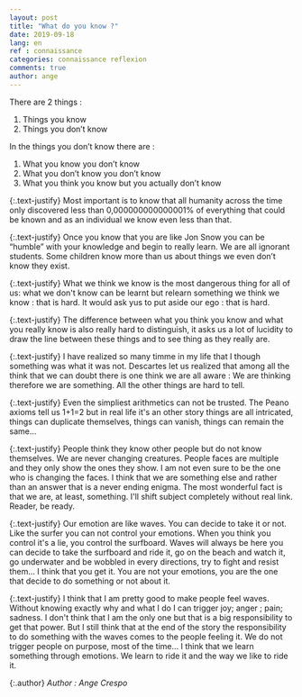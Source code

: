 ```yaml
---
layout: post
title: "What do you know ?"
date: 2019-09-18
lang: en
ref : connaissance
categories: connaissance reflexion
comments: true
author: ange
---
```


There are 2 things : 
1. Things you know 
2. Things you don’t know

In the things you don’t know there are :
1. What you know you don’t know
2. What you don’t know you don’t know 
3. What you think you know but you actually don’t know

{:.text-justify}
Most important is to know that all humanity across the time only discovered less than 0,000000000000001% of everything that could be known and as an individual we know even less than that. 

{:.text-justify}
Once you know that you are like Jon Snow you can be “humble” with your knowledge and begin to really learn. We are all ignorant students. Some children know more than us about things we even don’t know they exist.

{:.text-justify}
What we think we know is the most dangerous thing for all of us: what we don't know can be learnt but relearn something we think we know : that is hard. It would ask yus to put aside our ego : that is hard. 

{:.text-justify}
The difference between what you think you know and what you really know is also really hard to distinguish, it asks us a lot of lucidity to draw the line between these things and to see thing as they really are.

{:.text-justify}
I have realized so many timme in my life that I though something was what it was not. Descartes let us realized that among all the think that we can doubt there is one think we are all aware : We are thinking therefore we are something. All the other things are hard to tell.

{:.text-justify}
Even the simpliest arithmetics can not be trusted. The Peano axioms tell us 1+1=2 but in real life it's an other story things are all intricated, things can duplicate themselves, things can vanish, things can remain the same...

{:.text-justify}
People think they know other people but do not know themselves. We are never changing creatures. People faces are multiple and they only show the ones they show. I am not even sure to be the one who is changing the faces. I think that we are something else and rather than an answer that is a never ending enigma. The most wonderful fact is that we are, at least, something.
I'll shift subject completely without real link. Reader, be ready.

{:.text-justify}
Our emotion are like waves. You can decide to take it or not. Like the surfer you can not control your emotions. When you think you control it's a lie, you control the surfboard. Waves will always be here you can decide to take the surfboard and ride it, go on the beach and watch it, go underwater and be wobbled in every directions, try to fight and resist them... I think that you get it. You are not your emotions, you are the one that decide to do something or not about it.

{:.text-justify}
I think that I am pretty good to make people feel waves. Without knowing exactly why and what I do I can trigger joy; anger ; pain; sadness. I don't think that I am the only one but that is a big responsibility to get that power. But I still think that at the end of the story the responsibility to do something with the waves comes to the people feeling it. We do not trigger people on purpose, most of the time... I think that we learn something through emotions. We learn to ride it and the way we like to ride it.

{:.author}
*Author : Ange Crespo*